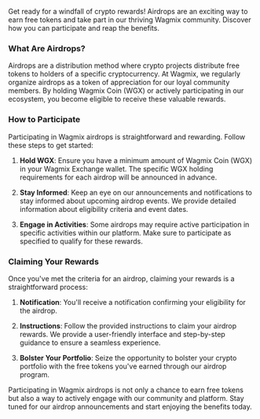 Get ready for a windfall of crypto rewards! Airdrops are an exciting way to earn free tokens and take part in our thriving Wagmix community. Discover how you can participate and reap the benefits.

### What Are Airdrops?

Airdrops are a distribution method where crypto projects distribute free tokens to holders of a specific cryptocurrency. At Wagmix, we regularly organize airdrops as a token of appreciation for our loyal community members. By holding Wagmix Coin (WGX) or actively participating in our ecosystem, you become eligible to receive these valuable rewards.

### How to Participate

Participating in Wagmix airdrops is straightforward and rewarding. Follow these steps to get started:

1. **Hold WGX**: Ensure you have a minimum amount of Wagmix Coin (WGX) in your Wagmix Exchange wallet. The specific WGX holding requirements for each airdrop will be announced in advance.

2. **Stay Informed**: Keep an eye on our announcements and notifications to stay informed about upcoming airdrop events. We provide detailed information about eligibility criteria and event dates.

3. **Engage in Activities**: Some airdrops may require active participation in specific activities within our platform. Make sure to participate as specified to qualify for these rewards.

### Claiming Your Rewards

Once you've met the criteria for an airdrop, claiming your rewards is a straightforward process:

1. **Notification**: You'll receive a notification confirming your eligibility for the airdrop.

2. **Instructions**: Follow the provided instructions to claim your airdrop rewards. We provide a user-friendly interface and step-by-step guidance to ensure a seamless experience.

3. **Bolster Your Portfolio**: Seize the opportunity to bolster your crypto portfolio with the free tokens you've earned through our airdrop program.

Participating in Wagmix airdrops is not only a chance to earn free tokens but also a way to actively engage with our community and platform. Stay tuned for our airdrop announcements and start enjoying the benefits today.
